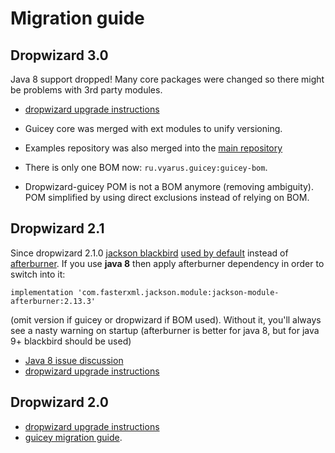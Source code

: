 # Migration guide

## Dropwizard 3.0

Java 8 support dropped! Many core packages were changed so there might be problems with 3rd party modules. 

* [dropwizard upgrade instructions](https://www.dropwizard.io/en/release-3.0.x/manual/upgrade-notes/upgrade-notes-3_0_x.html)

* Guicey core was merged with ext modules to unify versioning. 
* Examples repository was also merged into the [main repository](https://github.com/xvik/dropwizard-guicey/tree/master/examples)
* There is only one BOM now: `ru.vyarus.guicey:guicey-bom`. 
* Dropwizard-guicey POM is not a BOM anymore (removing ambiguity). POM simplified by using direct exclusions instead of relying on BOM.

## Dropwizard 2.1

Since dropwizard 2.1.0 [jackson blackbird](https://github.com/FasterXML/jackson-modules-base/tree/jackson-modules-base-2.13.3/blackbird#readme)
[used by default](https://www.dropwizard.io/en/release-2.1.x/manual/upgrade-notes/upgrade-notes-2_1_x.html#jackson-blackbird-as-default)
instead of [afterburner](https://github.com/FasterXML/jackson-modules-base/tree/jackson-modules-base-2.13.3/afterburner#readme).
If you use **java 8** then apply afterburner dependency in order to switch into it:

```
implementation 'com.fasterxml.jackson.module:jackson-module-afterburner:2.13.3'
```

(omit version if guicey or dropwizard if BOM used).
Without it, you'll always see a nasty warning on startup (afterburner is better for java 8, but for java 9+ blackbird should be used)

* [Java 8 issue discussion](https://github.com/xvik/dropwizard-guicey/discussions/226)
* [dropwizard upgrade instructions](https://www.dropwizard.io/en/release-2.1.x/manual/upgrade-notes/upgrade-notes-2_1_x.html)

## Dropwizard 2.0

* [dropwizard upgrade instructions](https://www.dropwizard.io/en/release-2.0.x/manual/upgrade-notes/upgrade-notes-2_0_x.html)
* [guicey migration guide](http://xvik.github.io/dropwizard-guicey/5.0.0/about/release-notes/#migration-guide).
